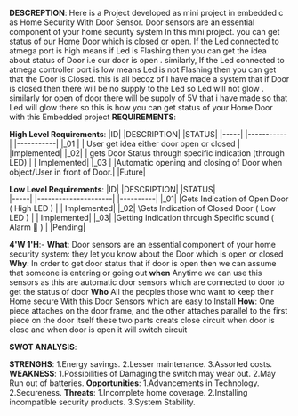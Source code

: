__DESCREPTION__:
Here is a Project developed as mini project in embedded c as Home Security With Door Sensor.
Door sensors are an essential component of your home security system In this mini project.
you can get status of our Home Door which is closed or open.
If the Led connected to atmega port is high means if Led is Flashing then you can get the idea about status of Door i.e our door is open .
similarly, If the Led connected to atmega controller port is low means Led is not Flashing then you can get that the Door is Closed.
this is all becoz of I have made a system that if Door is closed then there will be no supply to the Led so Led will not glow .
similarly for open of door there will be supply of 5V that i have made so that Led will glow there so this is how you can get status of your Home Door with this Embedded project
__REQUIREMENTS__:

**High Level Requirements**:
|ID|             |DESCRIPTION|                                                                |STATUS|
|-----|           |-----------|                                                            |-----------|
|_01  |   | User get idea either door open or closed |                                       |Implemented|
|_02|     | gets Door Status through specific indication (through LED) |                     | Implemented|
|_03  |    |Automatic opening and closing of Door when object/User in front of Door.|           |Future|

**Low Level Requirements**:
|ID|             |DESCRIPTION|                                              |STATUS|  
|-----|          |---------------------|                                |----------|
|_01|          |Gets Indication of Open Door ( High LED ) |              | Implemented|
|_02|          \Gets Indication of Closed Door ( Low LED ) |               | Implemented|
|_03|          |Getting Indication through Specific sound ( Alarm 🚨 )	|      |Pending|

__4'W 1'H__:-
**What**:
 Door sensors are an essential component of your home security system: they let you know about the Door which is open or closed
 **Why**:
 In order to get door status that if door is open then we can assume that someone is entering or going out
 **when**
   Anytime we can use this sensors as this are automatic door sensors which are connected to door to get the status of door
   **Who**
   All the peoples those who want to keep their Home secure With this Door Sensors which are easy to Install
   **How**:
   One piece attaches on the door frame, and the other attaches parallel to the first piece on the door itself
  these two parts creats close circuit when door is close and when door is open it will switch circuit
  
  __SWOT ANALYSIS__:
   
   __STRENGHS__:
                 1.Energy savings.
                 2.Lesser maintenance.
                 3.Assorted costs.
__WEAKNESS__:
                 1.Possibilities of Damaging the switch may wear out.
                 2.May Run out of batteries.
__Opportunities__:
                  1.Advancements in Technology.
                  2.Secureness.
__Threats__:
                 1.Incomplete home coverage.
                 2.Installing incompatible security products.
                 3.System Stability.
                 
  
  
  
  
  
  
  
  
  
  
  
  
  
  
  
  
  
  
  
  
  
